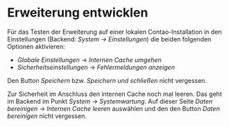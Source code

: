 Erweiterung entwicklen
======================

Für das Testen der Erweiterung auf einer lokalen Contao-Installation in den Einstellungen (Backend:
_System_ -> _Einstellungen_) die beiden folgenden Optionen aktivieren:

- _Globale Einstellungen_ -> _Internen Cache umgehen_
- _Sicherheitseinstellungen_ -> _Fehlermeldungen anzeigen_

Den Button _Speichern_ bzw. _Speichern und schließen_ nicht vergessen.

Zur Sicherheit im Anschluss den internen Cache noch mal leeren. Das geht im Backend im Punkt
_System_ -> _Systemwartung_. Auf dieser Seite _Daten bereinigen_ -> _Internen Cache leeren_
auswählen und den den Button _Daten bereinigen_ nicht vergessen.
